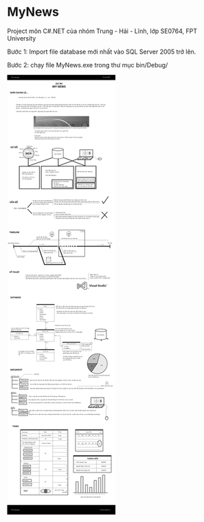 MyNews
======

Project môn C#.NET của nhóm Trung - Hải - Lĩnh, lớp SE0764, FPT University


Bước 1: Import file database mới nhất vào SQL Server 2005 trở lên.

Bước 2: chạy file MyNews.exe trong thư mục bin/Debug/

<img src="_document/Features.png"/>
